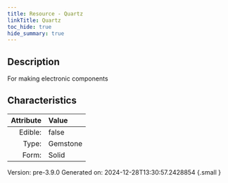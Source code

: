 ```yaml
---
title: Resource - Quartz
linkTitle: Quartz
toc_hide: true
hide_summary: true
---
```


## Description
For making electronic components

## Characteristics

| Attribute      | Value |
|--------:|:------|
|Edible:|false|
|Type:|Gemstone|
|Form:|Solid|
 



    

Version: pre-3.9.0 Generated on: 2024-12-28T13:30:57.2428854
{.small }
